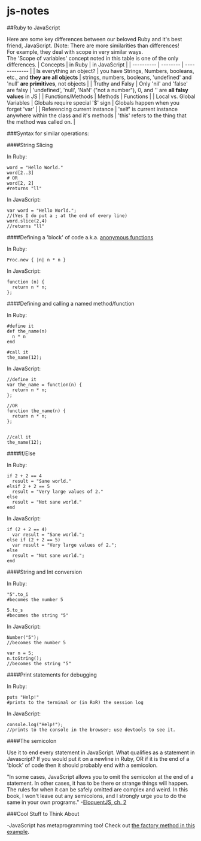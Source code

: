 js-notes
========

##Ruby to JavaScript

Here are some key differences between our beloved Ruby and it's best friend, JavaScript.
(Note: There are more similarities than differences!  
For example, they deal with scope in very similar ways.  
The 'Scope of variables' concept noted in this table is one of the only differences.
| Concepts   | in Ruby  | in JavaScript |
| ---------- | -------- | ------------- |
| Is everything an object? |  you have Strings, Numbers, booleans, etc., and **they are all objects**        | strings, numbers, booleans, 'undefined' and 'null' **are primitives**, not objects |
| Truthy and Falsy | Only 'nil' and 'false' are falsy | 'undefined', 'null', 'NaN' ("not a number"), 0, and '' are **all falsy values** in JS |
| Functions/Methods | Methods | Functions |
| Local vs. Global Variables | Globals require special '$' sign  | Globals happen when you forget 'var' |
| Referencing current instance | 'self' is current instance anywhere within the class and it's methods | 'this' refers to the thing that the method was called on. |
<!---| Type comparisons | "5" == 5 returns false | "5" == 5 returns true BUT "5" !== 5 also returns true.  To strictly compare try "5" === 5 |
| Implicit return? | Without a 'return' statement, a function will return the last value listed. | Without 'return statement, a function will return 'undefined'. |
| Scope of variables | Referencing a variable that is not defined inside the method will raise an error. | You may use variables defined outside of a function without passing them in as arguments. \(a.k.a. [Lexical Scoping](http://eloquentjavascript.net/chapter3.html#p71c5c4c9)\) |
--->
###Syntax for similar operations:

####String Slicing

In Ruby:

    word = "Hello World."
    word[2..3]
    # OR
    word[2, 2]
    #returns "ll"
    
In JavaScript:

    var word = "Hello World.";
    //(Yes I do put a ; at the end of every line)
    word.slice(2,4)
    //returns "ll"
    
####Defining a 'block' of code
a.k.a. [anonymous functions](http://eloquentjavascript.net/chapter3.html#p7bad6ff)

In Ruby:

    Proc.new { |n| n * n }
    
In JavaScript:

    function (n) {
      return n * n;
    };
    
####Defining and calling a named method/function

In Ruby:

    #define it
    def the_name(n)
      n * n
    end
    
    #call it
    the_name(12);
    
In JavaScript:

    //define it    
    var the_name = function(n) {
      return n * n;
    };
    
    //OR
    function the_name(n) {
      return n * n;
    };
    
    
    //call it
    the_name(12);
    
####If/Else 

In Ruby:

    if 2 + 2 == 4
      result = "Sane world."
    elsif 2 + 2 == 5
      result = "Very large values of 2."
    else
      result = "Not sane world."
    end
    
In JavaScript:

    if (2 + 2 == 4)
      var result = "Sane world.";
    else if (2 + 2 == 5)
      var result = "Very large values of 2.";
    else
      result = "Not sane world.";
    end

####String and Int conversion

In Ruby:
    
    "5".to_i
    #becomes the number 5
    
    5.to_s
    #becomes the string "5"
    
In JavaScript:

    Number("5");
    //becomes the number 5
    
    var n = 5;
    n.toString();
    //becomes the string "5"


####Print statements for debugging

In Ruby:
    
    puts "Help!"
    #prints to the terminal or (in RoR) the session log
    
In JavaScript:

    console.log("Help!");
    //prints to the console in the browser; use devtools to see it.
    
####The semicolon

Use it to end every statement in JavaScript.  What qualifies as a statement in Javascript?
If you would put it on a newline in Ruby, OR if it is the end of a 'block' of code then it should probably end with a semicolon.

"In some cases, JavaScript allows you to omit the semicolon at the end of a statement. 
In other cases, it has to be there or strange things will happen. 
The rules for when it can be safely omitted are complex and weird. 
In this book, I won't leave out any semicolons, and I strongly urge you to do the same in your own programs."
-[EloquentJS, ch. 2](http://eloquentjavascript.net/chapter2.html#p751953db)
    


###Cool Stuff to Think About

-JavaScript has metaprogramming too!  Check out [the factory method in this example](http://eloquentjavascript.net/chapter3.html#p2eb13e2b).
